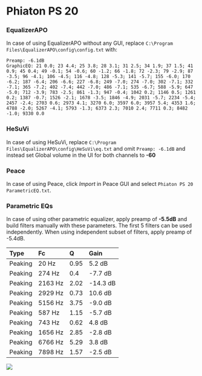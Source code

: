 # Phiaton PS 20

### EqualizerAPO
In case of using EqualizerAPO without any GUI, replace `C:\Program Files\EqualizerAPO\config\config.txt`
with:
```
Preamp: -6.1dB
GraphicEQ: 21 0.0; 23 4.4; 25 3.8; 28 3.1; 31 2.5; 34 1.9; 37 1.5; 41 0.9; 45 0.4; 49 -0.1; 54 -0.6; 60 -1.2; 66 -1.8; 72 -2.3; 79 -2.9; 87 -3.5; 96 -4.1; 106 -4.5; 116 -4.8; 128 -5.3; 141 -5.7; 155 -6.0; 170 -6.2; 187 -6.4; 206 -6.6; 227 -6.8; 249 -7.0; 274 -7.0; 302 -7.1; 332 -7.1; 365 -7.2; 402 -7.4; 442 -7.0; 486 -7.1; 535 -6.7; 588 -5.9; 647 -5.0; 712 -3.9; 783 -2.5; 861 -1.3; 947 -0.4; 1042 0.2; 1146 0.5; 1261 0.2; 1387 -0.7; 1526 -2.1; 1678 -3.5; 1846 -4.9; 2031 -5.7; 2234 -5.4; 2457 -2.4; 2703 0.6; 2973 4.1; 3270 6.0; 3597 6.0; 3957 5.4; 4353 1.6; 4788 -2.0; 5267 -4.1; 5793 -1.3; 6373 2.3; 7010 2.4; 7711 0.3; 8482 -1.0; 9330 0.0
```

### HeSuVi
In case of using HeSuVi, replace `C:\Program Files\EqualizerAPO\config\HeSuVi\eq.txt` and omit `Preamp:
-6.1dB` and instead set Global volume in the UI for both channels to **-60**

### Peace
In case of using Peace, click *Import* in Peace GUI and select `Phiaton PS 20 ParametricEQ.txt`.

### Parametric EQs
In case of using other parametric equalizer, apply preamp of **-5.5dB** and build filters manually
with these parameters. The first 5 filters can be used independently.
When using independent subset of filters, apply preamp of -5.4dB.

| Type    | Fc      |    Q | Gain     |
|:--------|:--------|:-----|:---------|
| Peaking | 20 Hz   | 0.95 | 5.2 dB   |
| Peaking | 274 Hz  | 0.4  | -7.7 dB  |
| Peaking | 2163 Hz | 2.02 | -14.3 dB |
| Peaking | 2929 Hz | 0.73 | 10.6 dB  |
| Peaking | 5156 Hz | 3.75 | -9.0 dB  |
| Peaking | 587 Hz  | 1.15 | -5.7 dB  |
| Peaking | 743 Hz  | 0.62 | 4.8 dB   |
| Peaking | 1656 Hz | 2.85 | -2.8 dB  |
| Peaking | 6766 Hz | 5.29 | 3.8 dB   |
| Peaking | 7898 Hz | 1.57 | -2.5 dB  |

![](https://raw.githubusercontent.com/jaakkopasanen/AutoEq/master/results/innerfidelity/sbaf-serious/Phiaton%20PS%2020/Phiaton%20PS%2020.png)